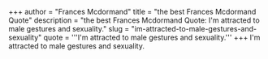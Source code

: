 +++
author = "Frances Mcdormand"
title = "the best Frances Mcdormand Quote"
description = "the best Frances Mcdormand Quote: I'm attracted to male gestures and sexuality."
slug = "im-attracted-to-male-gestures-and-sexuality"
quote = '''I'm attracted to male gestures and sexuality.'''
+++
I'm attracted to male gestures and sexuality.

